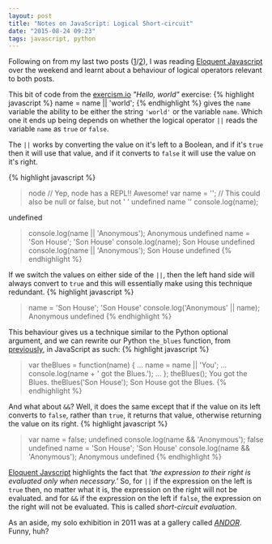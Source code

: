 ```yaml
---
layout: post
title: "Notes on JavaScript: Logical Short-circuit"
date: "2015-08-24 09:23"
tags: javascript, python
---
```

Following on from my last two posts ([1][onePost]/[2][twoPost]), I was reading [Eloquent Javascript][ej] over the weekend and learnt about a behaviour of logical operators relevant to both posts.
<!--more-->

This bit of code from the [exercism.io][exercism] *"Hello, world"* exercise:
{% highlight javascript %}
name = name || 'world';
{% endhighlight %}
gives the `name` variable the ability to be either the string `'world'` or the variable `name`.  Which one it ends up being depends on whether the logical operator `||` reads the variable `name` as `true` or `false`.

The `||` works by converting the value on it's left to a Boolean, and if it's `true` then it will use that value, and if it converts to `false` it will use the value on it's right.

{% highlight javascript %}
> node  // Yep, node has a REPL!! Awesome!
> var name = '';  // This could also be null or false, but not ' '
undefined
> name
''
> console.log(name);

undefined
> console.log(name || 'Anonymous');
Anonymous
undefined
> name = 'Son House';
'Son House'
> console.log(name);
Son House
undefined
> console.log(name || 'Anonymous');
Son House
undefined
{% endhighlight %}

If we switch the values on either side of the `||`, then the left hand side will always convert to `true` and this will essentially make using this technique redundant.
{% highlight javascript %}
> name = 'Son House';
'Son House'
> console.log('Anonymous' || name);
Anonymous
undefined
{% endhighlight %}

This behaviour gives us a technique similar to the Python optional argument, and we can rewrite our Python `the_blues` function, from [previously][twoPost], in JavaScript as such:
{% highlight javascript %}
> var theBlues = function(name) {
... name = name || 'You';
... console.log(name + ' got the Blues.');
... };
> theBlues();
You got the Blues.
> theBlues('Son House');
Son House got the Blues.
{% endhighlight %}

And what about `&&`?  Well, it does the same except that if the value on its left converts to `false`, rather than `true`, it returns that value, otherwise returning the value on its right.
{% highlight javascript %}
> var name = false;
undefined
> console.log(name && 'Anonymous');
false
undefined
> name = 'Son House';
'Son House'
> console.log(name && 'Anonymous');
Anonymous
undefined
{% endhighlight %}

[Eloquent Javscript][ej] highlights the fact that *'the expression to their right is evaluated only when necessary.'* So, for `||` if the expression on the left is `true` then, no matter what it is, the expression on the right will not be evaluated.  and for `&&` if the expression on the left if `false`, the expression on the right will not be evaluated. This is called *short-circuit evaluation*.

As an aside, my solo exhibition in 2011 was at a gallery called [*ANDOR*][andor]. Funny, huh?

[onePost]:  (https://bordeltabernacle.github.io/2015/08/21/node-dipping-toes.html)
[twoPost]: (https://bordeltabernacle.github.io/2015/08/21/python-function-arguments.html)
[ej]:       (http://eloquentjavascript.net/)
[exercism]: (http://exercism.io/)
[andor]: (http://www.creativeandorcultural.com/index.php/nobodys-fault-but-mine-yours-ours-mine)
